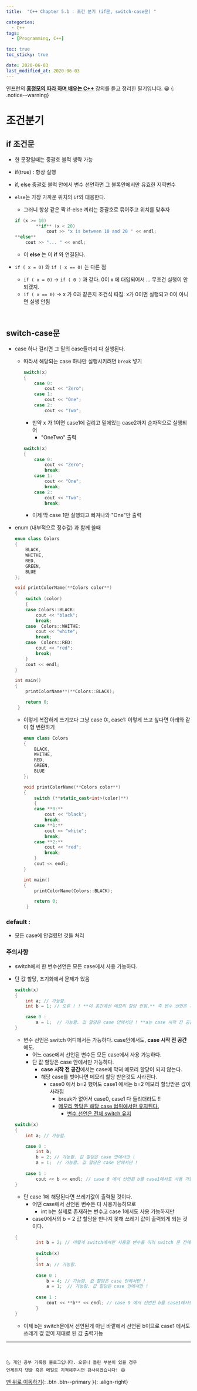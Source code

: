 ```yaml
---
title:  "C++ Chapter 5.1 : 조건 분기 (if문, switch-case문) " 

categories:
  - C++
tags:
  - [Programming, C++]

toc: true
toc_sticky: true

date: 2020-06-03
last_modified_at: 2020-06-03
---
```


인프런의 **<u>홍정모의 따라 하며 배우는 C++</u>** 강의를 듣고 정리한 필기입니다. 😀
{: .notice--warning}

# 조건분기

## if 조건문
- 한 문장일때는 중괄호 블럭 생략 가능
- if(true) : 항상 실행
- if, else 중괄호 블럭 안에서 변수 선언하면 그 블록안에서만 유효한 지역변수
- `else`는 가장 가까운 위치의 `if`와 대응한다.
    - 그러니 항상 같은 짝 if-else 끼리는 중괄호로 묶어주고 위치를 맞추자

    ```cpp
    if (x >= 10)
    		**if** (x < 20)
    			cout >> "x is between 10 and 20 " << endl;
    **else**
    	cout >> "... " << endl;
    ```

    - 이 **else** 는 이 **if** 와 연결된다.
- `if ( x = 0)` 와 `if ( x == 0)` 는 다른 점
    - `if ( x = 0)` → `if ( 0 )` 과 같다. 0이 x 에 대입되어서 ... 무조건 실행이 안되겠지.
    - `if ( x == 0)` → x 가 0과 같은지 조건식 따짐. x가 0이면 실행되고 0이 아니면 실행 안됨

<br>

## switch-case문

- case 하나 걸리면 그 밑의 case들까지 다 실행된다.
    - 따라서 해당되는 case 하나만 실행시키려면 `break` 넣기

        ```cpp
        switch(x)
        {
        	case 0:
        		cout << "Zero";
        	case 1:
        		cout << "One";
        	case 2:
        		cout << "Two";
        ```

        - 만약 x 가 1이면 case1에 걸리고 밑에있는 case2까지 순차적으로 실행되어
            - "OneTwo" 출력

        ```cpp
        switch(x)
        {
        	case 0:
        		cout << "Zero";
        		break;
        	case 1:
        		cout << "One";
        		break;
        	case 2:
        		cout << "Two";
        		break;
        ```

        - 이제 딱 case 1만 실행되고 빠져나와 "One"만 출력
- enum (내부적으로 정수값) 과 함께 쓸때

    ```cpp
    enum class Colors
    {
    	BLACK,
    	WHITHE,
    	RED,
    	GREEN,
    	BLUE
    };

    void printColorName(**Colors color**)
    {
    	switch (color)
    	{
    	case Colors::BLACK:
    		cout << "black";
    		break;
    	case  Colors::WHITHE:
    		cout << "white";
    		break;
    	case  Colors::RED:
    		cout << "red";
    		break;
    	}
    	cout << endl;
    }

    int main()
    {
    	printColorName**(**Colors::BLACK);

    	return 0; 
     }
    ```

    - 이렇게 복잡하게 쓰기보다 그냥 case 0:, case1: 이렇게 쓰고 싶다면 아래와 같이 형 변환하기

        ```cpp
        enum class Colors
        {
        	BLACK,
        	WHITHE,
        	RED,
        	GREEN,
        	BLUE
        };

        void printColorName(**Colors color**)
        {
        	switch (**static_cast<int>(color)**)
        	{
        	case **0:**
        		cout << "black";
        		break;
        	case **1:**
        		cout << "white";
        		break;
        	case **2:**
        		cout << "red";
        		break;
        	}
        	cout << endl;
        }

        int main()
        {
        	printColorName(Colors::BLACK);

        	return 0; 
         }
        ```

### default :

- 모든 case에 안걸렸던 것들 처리

### 주의사항

- switch에서 한 변수선언은 모든 case에서 사용 가능하다.
- 단 값 할당, 초기화에서 문제가 있음

    ```cpp
    switch(x)
    {
    	int a; // 가능함.
    	int b = 1; // 오류 ! ! **이 공간에선 메모리 할당 안됨.** 즉 변수 선언은 가능하나 초기화는 안된다.

    	case 0 :
    		a = 1;  // 가능함. 값 할당은 case 안에서만 ! **a는 case 시작 전 공간에서 선언된 변수** 
    }
    ```

    - 변수 선언은 switch 어디에서든 가능하다. case안에서도, **case 시작 전 공간**에도.
        - 어느 case에서 선언된 변수든 모든 case에서 사용 가능하다.
        - 단 값 할당은 case 안에서만 가능하다.
            - **case 시작 전 공간**에서는 case에 막혀 메모리 할당이 되지 않는다.
            - 해당 case를 벗어나면 메모리 할당 받은것도 사라진다.
                - case0 에서 b=2 했어도 case1 에서는 b=2 메모리 할당받은 값이 사라짐
                    - break가 없어서 case0, case1 다 들리더라도 !!
                    - <u>메모리 할당은 해당 case 범위에서만 유지된다.</u>
                        - <u>변수 선언은 전체 switch 유지</u>

    ```cpp
    switch(x)
    {
    	int a; // 가능함.

    	case 0 :
    		int b;
    		b = 2; // 가능함. 값 할당은 case 안에서만 ! 
    		a = 1;  // 가능함. 값 할당은 case 안에서만 ! 
    	
    	case 1 :
    		cout << b << endl; // case 0 에서 선언된 b를 case1에서도 사용 가능하다.
    }
    ```

    - 단 case 1에 해당된다면 쓰레기값이 출력될 것이다.
        - 어떤 case에서 선언된 변수든 다 사용가능하므로
            - int b는 실제로 존재하는 변수고 case 1에서도 사용 가능하지만
        - case0에서의 b = 2 값 할당을 만나지 못해 쓰레기 값이 출력되게 되는 것이다.

    ```cpp
    { 
    		int b = 2; // 이렇게 switch에서만 사용할 변수를 미리 switch 문 전에 선언해놓는것을 추천
    	
    		switch(x)
    		{
    		int a; // 가능함.
    	
    		case 0 :
    			b = 4; // 가능함. 값 할당은 case 안에서만 ! 
    			a = 1;  // 가능함. 값 할당은 case 안에서만 ! 
    		
    		case 1 :
    			cout << **b** << endl; // case 0 에서 선언된 b를 case1에서도 사용 가능하다.
    		}
    }
    ```

    - 이제 b는 switch문에서 선언된게 아닌 바깥에서 선언된 b이므로 case1 에서도 쓰레기 값 없이 제대로 된 값 출력가능

***
<br>

    🌜 개인 공부 기록용 블로그입니다. 오류나 틀린 부분이 있을 경우 
    언제든지 댓글 혹은 메일로 지적해주시면 감사하겠습니다! 😄

[맨 위로 이동하기](#){: .btn .btn--primary }{: .align-right}